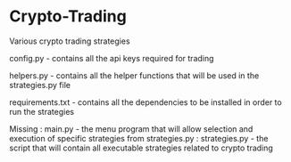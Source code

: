 # Crypto-Trading
Various crypto trading strategies

config.py - contains all the api keys required for trading

helpers.py - contains all the helper functions that will be used in the strategies.py file

requirements.txt - contains all the dependencies to be installed in order to run the strategies

Missing : main.py - the menu program that will allow selection and execution of specific strategies from strategies.py
        : strategies.py - the script that will contain all executable strategies related to crypto trading

